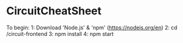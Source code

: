 # CircuitCheatSheet

To begin:
1: Download 'Node.js' & 'npm' (https://nodejs.org/en)
2: cd /circuit-frontend
3: npm install
4: npm start
